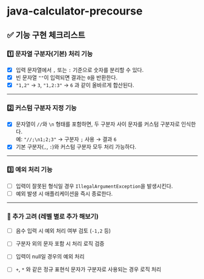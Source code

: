 # java-calculator-precourse

## ✅ 기능 구현 체크리스트

### 1️⃣ 문자열 구분자(기본) 처리 기능

- [x] 입력 문자열에서 `,` 또는 `:` 기준으로 숫자를 분리할 수 있다.
- [x] 빈 문자열 `""`이 입력되면 결과는 `0`을 반환한다.
- [x] `"1,2"` → `3`, `"1,2:3"` → `6` 과 같이 올바르게 합산된다.

---

### 2️⃣ 커스텀 구분자 지정 기능

- [x] 문자열이 `//`와 `\n` 형태를 포함하면, 두 구분자 사이 문자를 커스텀 구분자로 인식한다.  
  예: `"//;\n1;2;3"` → 구분자 `;` 사용 → 결과 `6`
- [x] 기본 구분자(`,`, `:`)와 커스텀 구분자 모두 처리 가능하다.

---

### 3️⃣ 예외 처리 기능

- [ ] 입력이 잘못된 형식일 경우 `IllegalArgumentException`을 발생시킨다.
- [ ] 예외 발생 시 애플리케이션을 즉시 종료한다.

---

### 🧪 추가 고려 (레벨 별로 추가 해보기)

- [ ] 음수 입력 시 예외 처리 여부 검토 (`-1,2` 등)
- [ ] 구분자 외의 문자 포함 시 처리 로직 검증
- [ ] 입력이 null일 경우의 예외 처리
- [ ] `+`, `*` 와 같은 정규 표현식 문자가 구분자로 사용되는 경우 로직 처리


